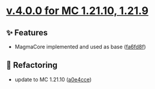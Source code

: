 # [v.4.0.0 for MC 1.21.10, 1.21.9](https://github.com/XxRexRaptorxX/Nexus/compare/v.4.0.0-dev1...v.4.0.0-dev6)

## ✨ Features

- MagmaCore implemented and used as base ([fa6fd8f](https://github.com/XxRexRaptorxX/Nexus/commit/fa6fd8f52985974b6bf8726ddc403f99fd3b4ebf))

## 🔨 Refactoring

- update to MC 1.21.10 ([a0e4cce](https://github.com/XxRexRaptorxX/Nexus/commit/a0e4cce823d1aec271d13709b6e71b5adcd9c56a))


